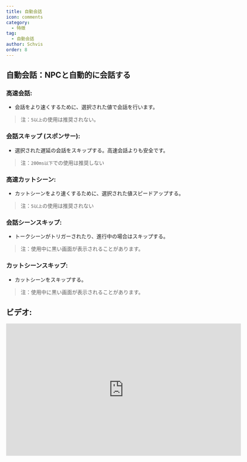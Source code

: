 ```yaml
---
title: 自動会話
icon: comments
category:
  - 特徴
tag:
  - 自動会話
author: Schvis
order: 8
---
```


## 自動会話：NPCと自動的に会話する
### 高速会話:
- 会話をより速くするために、選択された値で会話を行います。
> 注：`5以上`の使用は推奨されない。 
### 会話スキップ (スポンサー): 
- 選択された遅延の会話をスキップする。高速会話よりも安全です。
> 注：`200ms以下`での使用は推奨しない
### 高速カットシーン:
- カットシーンをより速くするために、選択された値スピードアップする。
> 注：`5以上`の使用は推奨されない 
### 会話シーンスキップ:
- トークシーンがトリガーされたり、進行中の場合はスキップする。
> 注：使用中に黒い画面が表示されることがあります。
### カットシーンスキップ:
- カットシーンをスキップする。
> 注：使用中に黒い画面が表示されることがあります。

## ビデオ:

<div class="iframe-container"><iframe width="640" height="360" src="https://www.youtube.com/embed/IS0BvLLO1xc?list=PL5eI1Tb64p56g27qfYk7VuFTz4FK6YrKa" title="Korepi - AutoTalk" frameborder="0" allow="accelerometer; autoplay; clipboard-write; encrypted-media; gyroscope; picture-in-picture; web-share" allowfullscreen></iframe></div>


